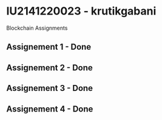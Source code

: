 # IU2141220023 - krutikgabani

Blockchain Assignments

## Assignement 1 - Done
## Assignement 2 - Done
## Assignement 3 - Done
## Assignement 4 - Done



